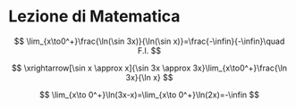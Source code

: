 # Lezione di Matematica

$$
\lim_{x\to0^+}\frac{\ln(\sin 3x)}{\ln(\sin x)}=\frac{-\infin}{-\infin}\quad F.I.
$$


$$
\xrightarrow[\sin x \approx x]{\sin 3x \approx 3x}\lim_{x\to0^+}\frac{\ln 3x}{\ln x}
$$

$$
\lim_{x\to 0^+}\ln(3x-x)=\lim_{x\to 0^+}\ln(2x)=-\infin
$$
<!--stackedit_data:
eyJoaXN0b3J5IjpbMTYxNzc5MDY2N119
-->